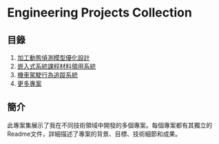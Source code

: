 # Engineering Projects Collection

## 目錄

1. [加工動態偵測模型優化設計](./Machining_Dynamics_Detection_Model_Optimization_Kade_ReadMe.md)
2. [嵌入式系統課程材料領用系統](./Embedded_System_Course_Material_Management/Embedded_System_Course_Material_Management_ReadMe.md)
3. [機車駕駛行為追蹤系統](https://github.com/EduCatCode/RideTrack/tree/main)
4. [更多專案](./More_Projects/README.md)

## 簡介

此專案集展示了我在不同技術領域中開發的多個專案。每個專案都有其獨立的Readme文件，詳細描述了專案的背景、目標、技術細節和成果。
